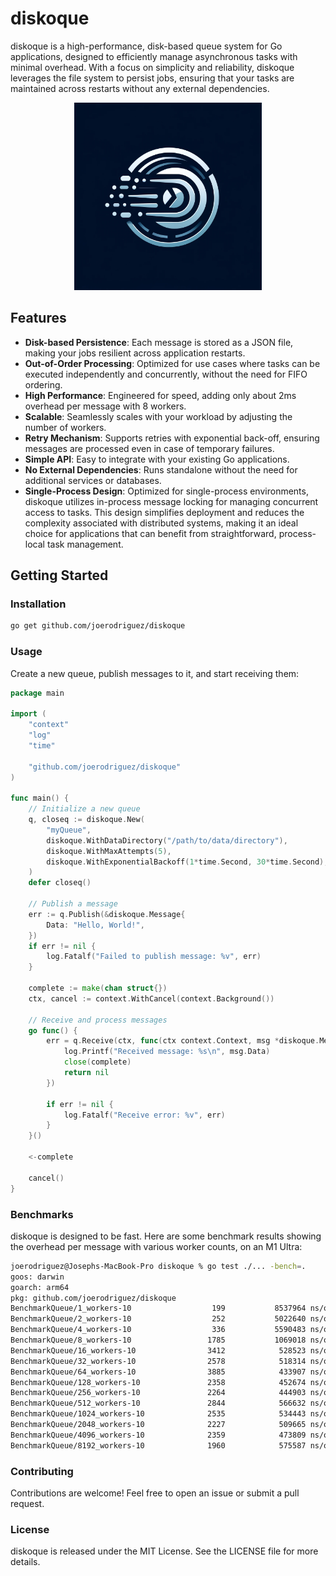 # diskoque

diskoque is a high-performance, disk-based queue system for Go applications, designed to efficiently manage asynchronous tasks with minimal overhead. With a focus on simplicity and reliability, diskoque leverages the file system to persist jobs, ensuring that your tasks are maintained across restarts without any external dependencies.

<p align="center">
<img src="docs/logo.webp" alt="Logo" width="300" >
</p>

## Features

- **Disk-based Persistence**: Each message is stored as a JSON file, making your jobs resilient across application restarts.
- **Out-of-Order Processing**: Optimized for use cases where tasks can be executed independently and concurrently, without the need for FIFO ordering.
- **High Performance**: Engineered for speed, adding only about 2ms overhead per message with 8 workers.
- **Scalable**: Seamlessly scales with your workload by adjusting the number of workers.
- **Retry Mechanism**: Supports retries with exponential back-off, ensuring messages are processed even in case of temporary failures.
- **Simple API**: Easy to integrate with your existing Go applications.
- **No External Dependencies**: Runs standalone without the need for additional services or databases.
- **Single-Process Design**: Optimized for single-process environments, diskoque utilizes in-process message locking for managing concurrent access to tasks. This design simplifies deployment and reduces the complexity associated with distributed systems, making it an ideal choice for applications that can benefit from straightforward, process-local task management.

## Getting Started

### Installation

```bash
go get github.com/joerodriguez/diskoque
```

### Usage

Create a new queue, publish messages to it, and start receiving them:
```go
package main

import (
	"context"
	"log"
	"time"

	"github.com/joerodriguez/diskoque"
)

func main() {
	// Initialize a new queue
	q, closeq := diskoque.New(
		"myQueue",
		diskoque.WithDataDirectory("/path/to/data/directory"),
		diskoque.WithMaxAttempts(5),
		diskoque.WithExponentialBackoff(1*time.Second, 30*time.Second),
	)
	defer closeq()

	// Publish a message
	err := q.Publish(&diskoque.Message{
		Data: "Hello, World!",
	})
	if err != nil {
		log.Fatalf("Failed to publish message: %v", err)
	}

	complete := make(chan struct{})
	ctx, cancel := context.WithCancel(context.Background())

	// Receive and process messages
	go func() {
		err = q.Receive(ctx, func(ctx context.Context, msg *diskoque.Message) error {
			log.Printf("Received message: %s\n", msg.Data)
			close(complete)
			return nil
		})

		if err != nil {
			log.Fatalf("Receive error: %v", err)
		}
	}()

	<-complete
	
	cancel()
}

```

### Benchmarks

diskoque is designed to be fast. Here are some benchmark results showing the overhead per message with various worker
counts, on an M1 Ultra:
```bash
joerodriguez@Josephs-MacBook-Pro diskoque % go test ./... -bench=.
goos: darwin
goarch: arm64
pkg: github.com/joerodriguez/diskoque
BenchmarkQueue/1_workers-10                  199           8537964 ns/op
BenchmarkQueue/2_workers-10                  252           5022640 ns/op
BenchmarkQueue/4_workers-10                  336           5590483 ns/op
BenchmarkQueue/8_workers-10                 1785           1069018 ns/op
BenchmarkQueue/16_workers-10                3412            528523 ns/op
BenchmarkQueue/32_workers-10                2578            518314 ns/op
BenchmarkQueue/64_workers-10                3885            433907 ns/op
BenchmarkQueue/128_workers-10               2358            452674 ns/op
BenchmarkQueue/256_workers-10               2264            444903 ns/op
BenchmarkQueue/512_workers-10               2844            566632 ns/op
BenchmarkQueue/1024_workers-10              2535            534443 ns/op
BenchmarkQueue/2048_workers-10              2227            509665 ns/op
BenchmarkQueue/4096_workers-10              2359            473809 ns/op
BenchmarkQueue/8192_workers-10              1960            575587 ns/op
```

### Contributing

Contributions are welcome! Feel free to open an issue or submit a pull request.

### License

diskoque is released under the MIT License. See the LICENSE file for more details.
